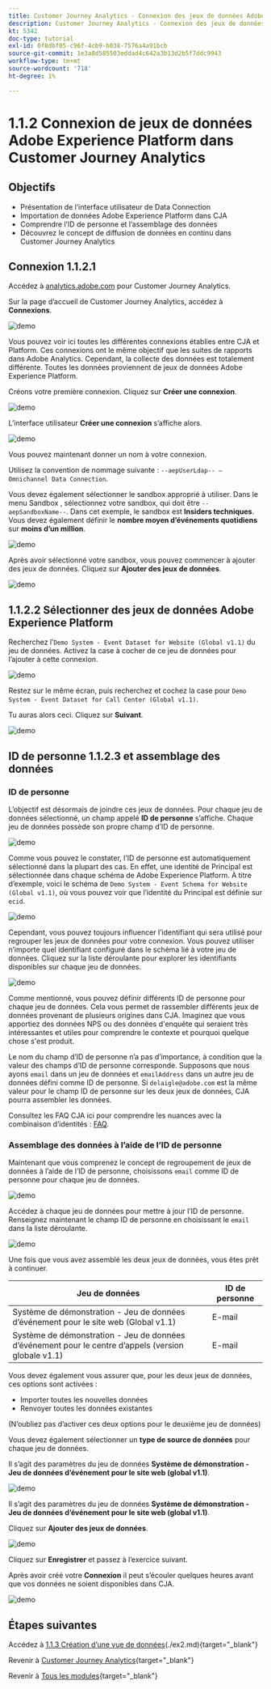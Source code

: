 ```yaml
---
title: Customer Journey Analytics - Connexion des jeux de données Adobe Experience Platform dans Customer Journey Analytics
description: Customer Journey Analytics - Connexion des jeux de données Adobe Experience Platform dans Customer Journey Analytics
kt: 5342
doc-type: tutorial
exl-id: 0f8dbf05-c96f-4cb9-b038-7576a4a91bcb
source-git-commit: 1e3a8d585503eddad4c642a3b13d2b5f7ddc9943
workflow-type: tm+mt
source-wordcount: '718'
ht-degree: 1%

---
```


# 1.1.2 Connexion de jeux de données Adobe Experience Platform dans Customer Journey Analytics

## Objectifs

- Présentation de l’interface utilisateur de Data Connection
- Importation de données Adobe Experience Platform dans CJA
- Comprendre l’ID de personne et l’assemblage des données
- Découvrez le concept de diffusion de données en continu dans Customer Journey Analytics

## Connexion 1.1.2.1

Accédez à [analytics.adobe.com](https://analytics.adobe.com) pour Customer Journey Analytics.

Sur la page d’accueil de Customer Journey Analytics, accédez à **Connexions**.

![demo](./images/cja2.png)

Vous pouvez voir ici toutes les différentes connexions établies entre CJA et Platform. Ces connexions ont le même objectif que les suites de rapports dans Adobe Analytics. Cependant, la collecte des données est totalement différente. Toutes les données proviennent de jeux de données Adobe Experience Platform.

Créons votre première connexion. Cliquez sur **Créer une connexion**.

![demo](./images/cja4.png)

L’interface utilisateur **Créer une connexion** s’affiche alors.

![demo](./images/cja5.png)

Vous pouvez maintenant donner un nom à votre connexion.

Utilisez la convention de nommage suivante : `--aepUserLdap-- – Omnichannel Data Connection`.

Vous devez également sélectionner le sandbox approprié à utiliser. Dans le menu Sandbox , sélectionnez votre sandbox, qui doit être `--aepSandboxName--`. Dans cet exemple, le sandbox est **Insiders techniques**. Vous devez également définir le **nombre moyen d’événements quotidiens** sur **moins d’un million**.

![demo](./images/cjasb.png)

Après avoir sélectionné votre sandbox, vous pouvez commencer à ajouter des jeux de données. Cliquez sur **Ajouter des jeux de données**.

![demo](./images/cjasb1.png)

## 1.1.2.2 Sélectionner des jeux de données Adobe Experience Platform

Recherchez l’`Demo System - Event Dataset for Website (Global v1.1)` du jeu de données. Activez la case à cocher de ce jeu de données pour l’ajouter à cette connexion.

![demo](./images/cja7.png)

Restez sur le même écran, puis recherchez et cochez la case pour `Demo System - Event Dataset for Call Center (Global v1.1)`.

Tu auras alors ceci. Cliquez sur **Suivant**.

![demo](./images/cja9.png)

## ID de personne 1.1.2.3 et assemblage des données

### ID de personne

L’objectif est désormais de joindre ces jeux de données. Pour chaque jeu de données sélectionné, un champ appelé **ID de personne** s’affiche. Chaque jeu de données possède son propre champ d’ID de personne.

![demo](./images/cja11.png)

Comme vous pouvez le constater, l’ID de personne est automatiquement sélectionné dans la plupart des cas. En effet, une identité de Principal est sélectionnée dans chaque schéma de Adobe Experience Platform. À titre d’exemple, voici le schéma de `Demo System - Event Schema for Website (Global v1.1)`, où vous pouvez voir que l’identité du Principal est définie sur `ecid`.

![demo](./images/cja13.png)

Cependant, vous pouvez toujours influencer l’identifiant qui sera utilisé pour regrouper les jeux de données pour votre connexion. Vous pouvez utiliser n’importe quel identifiant configuré dans le schéma lié à votre jeu de données. Cliquez sur la liste déroulante pour explorer les identifiants disponibles sur chaque jeu de données.

![demo](./images/cja14.png)

Comme mentionné, vous pouvez définir différents ID de personne pour chaque jeu de données. Cela vous permet de rassembler différents jeux de données provenant de plusieurs origines dans CJA. Imaginez que vous apportiez des données NPS ou des données d&#39;enquête qui seraient très intéressantes et utiles pour comprendre le contexte et pourquoi quelque chose s&#39;est produit.

Le nom du champ d’ID de personne n’a pas d’importance, à condition que la valeur des champs d’ID de personne corresponde. Supposons que nous ayons `email` dans un jeu de données et `emailAddress` dans un autre jeu de données défini comme ID de personne. Si `delaigle@adobe.com` est la même valeur pour le champ ID de personne sur les deux jeux de données, CJA pourra assembler les données.

Consultez les FAQ CJA ici pour comprendre les nuances avec la combinaison d’identités : [FAQ](https://experienceleague.adobe.com/docs/analytics-platform/using/cja-overview/cja-faq.html?lang=fr).

### Assemblage des données à l’aide de l’ID de personne

Maintenant que vous comprenez le concept de regroupement de jeux de données à l’aide de l’ID de personne, choisissons `email` comme ID de personne pour chaque jeu de données.

![demo](./images/cja15.png)

Accédez à chaque jeu de données pour mettre à jour l’ID de personne. Renseignez maintenant le champ ID de personne en choisissant le `email` dans la liste déroulante.

![demo](./images/cja12a.png)

Une fois que vous avez assemblé les deux jeux de données, vous êtes prêt à continuer.

| Jeu de données | ID de personne |
| ----------------- |-------------| 
| Système de démonstration - Jeu de données d’événement pour le site web (Global v1.1) | E-mail |
| Système de démonstration - Jeu de données d’événement pour le centre d’appels (version globale v1.1) | E-mail |

Vous devez également vous assurer que, pour les deux jeux de données, ces options sont activées :

- Importer toutes les nouvelles données
- Renvoyer toutes les données existantes

(N’oubliez pas d’activer ces deux options pour le deuxième jeu de données)

Vous devez également sélectionner un **type de source de données** pour chaque jeu de données.

Il s’agit des paramètres du jeu de données **Système de démonstration - Jeu de données d’événement pour le site web (global v1.1)**.

![demo](./images/cja16a.png)

Il s’agit des paramètres du jeu de données **Système de démonstration - Jeu de données d’événement pour le site web (global v1.1)**.

Cliquez sur **Ajouter des jeux de données**.

![demo](./images/cja16.png)

Cliquez sur **Enregistrer** et passez à l’exercice suivant.

Après avoir créé votre **Connexion** il peut s’écouler quelques heures avant que vos données ne soient disponibles dans CJA.

![demo](./images/cja20.png)

## Étapes suivantes

Accédez à [1.1.3 Création d’une vue de données](./ex3.md)(./ex2.md){target="_blank"}

Revenir à [Customer Journey Analytics](./customer-journey-analytics-build-a-dashboard.md){target="_blank"}

Revenir à [Tous les modules](./../../../../overview.md){target="_blank"}
